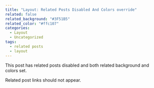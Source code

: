 ```yaml
---
title: "Layout: Related Posts Disabled And Colors override"
related: false
related_background: "#3F51B5"
related_color: "#ffc107"
categories:
  - Layout
  - Uncategorized
tags:
  - related posts
  - layout
---
```


This post has related posts disabled and both related background and colors set.

Related post links should not appear.
